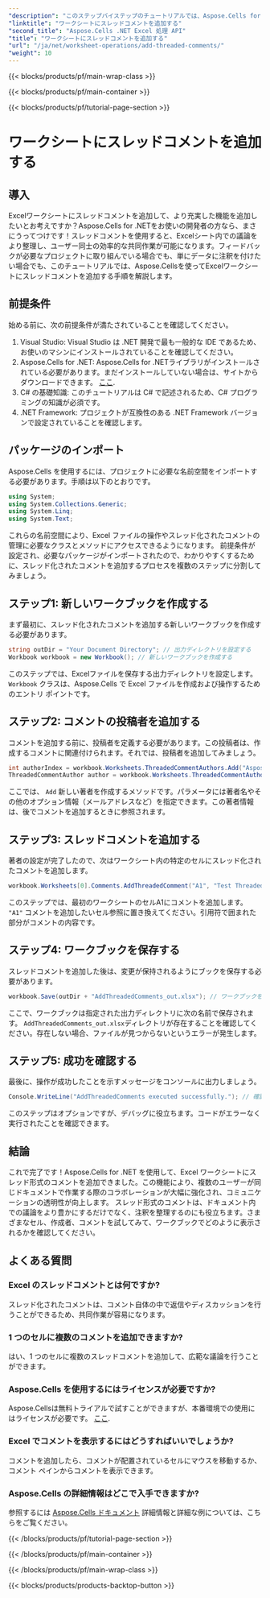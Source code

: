 ```yaml
---
"description": "このステップバイステップのチュートリアルでは、Aspose.Cells for .NET を使用して Excel ワークシートにスレッド形式のコメントを追加する方法を学びます。簡単に共同作業を強化しましょう。"
"linktitle": "ワークシートにスレッドコメントを追加する"
"second_title": "Aspose.Cells .NET Excel 処理 API"
"title": "ワークシートにスレッドコメントを追加する"
"url": "/ja/net/worksheet-operations/add-threaded-comments/"
"weight": 10
---
```


{{< blocks/products/pf/main-wrap-class >}}

{{< blocks/products/pf/main-container >}}

{{< blocks/products/pf/tutorial-page-section >}}

# ワークシートにスレッドコメントを追加する

## 導入
Excelワークシートにスレッドコメントを追加して、より充実した機能を追加したいとお考えですか？Aspose.Cells for .NETをお使いの開発者の方なら、まさにうってつけです！スレッドコメントを使用すると、Excelシート内での議論をより整理し、ユーザー同士の効率的な共同作業が可能になります。フィードバックが必要なプロジェクトに取り組んでいる場合でも、単にデータに注釈を付けたい場合でも、このチュートリアルでは、Aspose.Cellsを使ってExcelワークシートにスレッドコメントを追加する手順を解説します。 
## 前提条件
始める前に、次の前提条件が満たされていることを確認してください。
1. Visual Studio: Visual Studio は .NET 開発で最も一般的な IDE であるため、お使いのマシンにインストールされていることを確認してください。
2. Aspose.Cells for .NET: Aspose.Cells for .NETライブラリがインストールされている必要があります。まだインストールしていない場合は、サイトからダウンロードできます。 [ここ](https://releases。aspose.com/cells/net/).
3. C# の基礎知識: このチュートリアルは C# で記述されるため、C# プログラミングの知識が必須です。
4. .NET Framework: プロジェクトが互換性のある .NET Framework バージョンで設定されていることを確認します。
## パッケージのインポート
Aspose.Cells を使用するには、プロジェクトに必要な名前空間をインポートする必要があります。手順は以下のとおりです。
```csharp
using System;
using System.Collections.Generic;
using System.Linq;
using System.Text;
```
これらの名前空間により、Excel ファイルの操作やスレッド化されたコメントの管理に必要なクラスとメソッドにアクセスできるようになります。
前提条件が設定され、必要なパッケージがインポートされたので、わかりやすくするために、スレッド化されたコメントを追加するプロセスを複数のステップに分割してみましょう。
## ステップ1: 新しいワークブックを作成する
まず最初に、スレッド化されたコメントを追加する新しいワークブックを作成する必要があります。
```csharp
string outDir = "Your Document Directory"; // 出力ディレクトリを設定する
Workbook workbook = new Workbook(); // 新しいワークブックを作成する
```
このステップでは、Excelファイルを保存する出力ディレクトリを設定します。 `Workbook` クラスは、Aspose.Cells で Excel ファイルを作成および操作するためのエントリ ポイントです。
## ステップ2: コメントの投稿者を追加する
コメントを追加する前に、投稿者を定義する必要があります。この投稿者は、作成するコメントに関連付けられます。それでは、投稿者を追加してみましょう。
```csharp
int authorIndex = workbook.Worksheets.ThreadedCommentAuthors.Add("Aspose Test", "", ""); // 著者を追加
ThreadedCommentAuthor author = workbook.Worksheets.ThreadedCommentAuthors[authorIndex]; // 著者を取得する
```
ここでは、 `Add` 新しい著者を作成するメソッドです。パラメータには著者名やその他のオプション情報（メールアドレスなど）を指定できます。この著者情報は、後でコメントを追加するときに参照されます。
## ステップ3: スレッドコメントを追加する
著者の設定が完了したので、次はワークシート内の特定のセルにスレッド化されたコメントを追加します。 
```csharp
workbook.Worksheets[0].Comments.AddThreadedComment("A1", "Test Threaded Comment", author); // スレッドコメントを追加
```
このステップでは、最初のワークシートのセルA1にコメントを追加します。 `"A1"` コメントを追加したいセル参照に置き換えてください。引用符で囲まれた部分がコメントの内容です。
## ステップ4: ワークブックを保存する
スレッドコメントを追加した後は、変更が保持されるようにブックを保存する必要があります。
```csharp
workbook.Save(outDir + "AddThreadedComments_out.xlsx"); // ワークブックを保存する
```
ここで、ワークブックは指定された出力ディレクトリに次の名前で保存されます。 `AddThreadedComments_out.xlsx`ディレクトリが存在することを確認してください。存在しない場合、ファイルが見つからないというエラーが発生します。
## ステップ5: 成功を確認する
最後に、操作が成功したことを示すメッセージをコンソールに出力しましょう。
```csharp
Console.WriteLine("AddThreadedComments executed successfully."); // 確認メッセージ
```
このステップはオプションですが、デバッグに役立ちます。コードがエラーなく実行されたことを確認できます。
## 結論
これで完了です！Aspose.Cells for .NET を使用して、Excel ワークシートにスレッド形式のコメントを追加できました。この機能により、複数のユーザーが同じドキュメントで作業する際のコラボレーションが大幅に強化され、コミュニケーションの透明性が向上します。
スレッド形式のコメントは、ドキュメント内での議論をより豊かにするだけでなく、注釈を整理するのにも役立ちます。さまざまなセル、作成者、コメントを試してみて、ワークブックでどのように表示されるかを確認してください。
## よくある質問
### Excel のスレッドコメントとは何ですか?  
スレッド化されたコメントは、コメント自体の中で返信やディスカッションを行うことができるため、共同作業が容易になります。
### 1 つのセルに複数のコメントを追加できますか?  
はい、1 つのセルに複数のスレッドコメントを追加して、広範な議論を行うことができます。
### Aspose.Cells を使用するにはライセンスが必要ですか?  
Aspose.Cellsは無料トライアルで試すことができますが、本番環境での使用にはライセンスが必要です。 [ここ](https://purchase。aspose.com/buy).
### Excel でコメントを表示するにはどうすればいいでしょうか?  
コメントを追加したら、コメントが配置されているセルにマウスを移動するか、コメント ペインからコメントを表示できます。
### Aspose.Cells の詳細情報はどこで入手できますか?  
参照するには [Aspose.Cells ドキュメント](https://reference.aspose.com/cells/net/) 詳細情報と詳細な例については、こちらをご覧ください。

{{< /blocks/products/pf/tutorial-page-section >}}

{{< /blocks/products/pf/main-container >}}

{{< /blocks/products/pf/main-wrap-class >}}

{{< blocks/products/products-backtop-button >}}